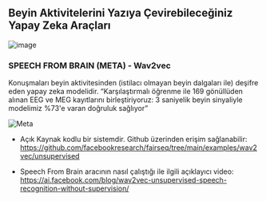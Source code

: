 ## Beyin Aktivitelerini Yazıya Çevirebileceğiniz Yapay Zeka Araçları 

![image](https://user-images.githubusercontent.com/123966022/225603760-0f49b215-98d2-428b-9700-94e8338d68e9.png)


### SPEECH FROM BRAIN (META) - Wav2vec
Konuşmaları beyin aktivitesinden (istilacı olmayan beyin dalgaları ile) deşifre eden yapay zeka modelidir.
“Karşılaştırmalı öğrenme ile 169 gönüllüden alınan EEG ve MEG kayıtlarını birleştiriyoruz: 3 saniyelik beyin sinyaliyle modelimiz %73'e varan doğruluk sağlıyor”	

![Meta](https://www.analyticsinsight.net/wp-content/uploads/2022/09/Sequence-04_1.gif)

- Açık Kaynak kodlu bir sistemdir. Github üzerinden erişim sağlanabilir: https://github.com/facebookresearch/fairseq/tree/main/examples/wav2vec/unsupervised

- Speech From Brain aracının nasıl çalıştığı ile ilgili açıklayıcı video: https://ai.facebook.com/blog/wav2vec-unsupervised-speech-recognition-without-supervision/

